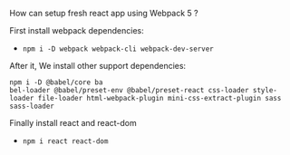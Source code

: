How can setup fresh react app using Webpack 5 ?

First install webpack dependencies:

- `npm i -D webpack webpack-cli webpack-dev-server`

After it, We install other support dependencies:

```
npm i -D @babel/core ba
bel-loader @babel/preset-env @babel/preset-react css-loader style-loader file-loader html-webpack-plugin mini-css-extract-plugin sass sass-loader

```


Finally install react and react-dom

- `npm i react react-dom`